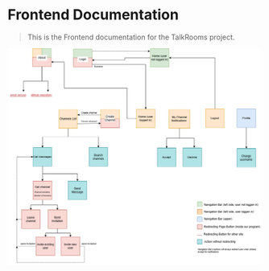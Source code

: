 # Frontend Documentation

> This is the Frontend documentation for the TalkRooms project.

![Frontend RoadMap](FrontendRoadMap.png)